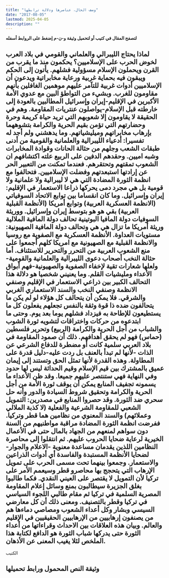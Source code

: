```yaml
---
title: "وصف الحال، عناصرها ودلالة ترابطها"
date: "2017-08-05"
lastmod: 2025-04-05
description: ""
---
```

**لتصفح المقال في كتيب أو لتحميل وثيقة و-ن-م إضغط على الروابط أسفله**

## **لماذا يحتاج الليبرالي والعلماني والقومي في بلاد العرب لخوض الحرب على الإسلاميين؟ يحكمون منذ ما يقرب من القرن ويحملون الإسلام مسؤولية فشلهم. يأتون إلى الحكم ويبقون فيه بحماية غربية ورعاية مخابراتية ويدعون أن الإسلاميين أدوات غربية للتآمر عليهم موهمين الغافلين بأنهم مقاومون للغرب. وبشيء من التواطؤ البين مع عدوي الأمة الأكبرين في الإقليم-إيران وإسرائيل المطالبين بالعودة إلى خارطته قبل الإسلام-يواصلون عنتريات المقاومة. وهم في الحقيقة لا يقاومون إلا شعوبهم التي تريد حياة كريمة وحرة وحضارتهم التي تؤمن بقيم الحرية والكرامة بتشوههما بإرهاب مخابراتهم وميليشياتهم. وما يدهشني ولم أجد له تفسيرا: أدعياء الليبرالية والعلمانية والقومية من أدنى طبقات الشعب وجلهم من حثالة الحانات وقوادة المخابرات وشبه اميين. وحقدهم الدفين على الربيع علته اكتشافهم ان الشعوب تمقتهم وتحتقرهم. فعندما تمكنت من التعبير الحر عن إرادتها استبعدتهم وفضلت الإسلاميين. فتحالفوا مع انظمة الثورة المضادة التي هي لا ليبرالية ولا علمانية ولا قومية بل هي مجرد دمى يحركها ذراعا الاستعمار في الإقليم: إيران وإسرائيل. وما كان انقساما بين توابع الاتحاد السوفياتي (الانظمة العسكرية العربية) وتوابع أمريكا (الأنظمة القبلية العربية) بقي هو هو بتوسط إيران وإسرائيل. ووريثة السوفيات دولة المافيا البوتينية تحالف دولة المافية الملالية وريثة أمريكا ما تزال هي هي وتحالف دولة المافية الصهيونية: مستويات العداوة. الأنظمة العسكرية مع الصفوية مع روسيا والانظمة القبلية مع الصهيونية مع امريكا كلهم أجمعوا على منع الشعوب العربية من التحرر والتحرير للاستئناف. أما حثالة النخب أصحاب دعوى الليبرالية والعلمانية والقومية-ولعلها شعارات تقية لإخفاء الصفوية والصهيونية-فهم أبواق الأعداء ومليشيات القلم. وما يعنيني شخصيا هو دلالة هذا التحالف الكبير بين ذراعي الاستعمار في الإقليم وصنفي الانظمة وصنفي النخب والسند الاستعماري الغربي والشرقي. فلا يمكن أن يتحالف كل هؤلاء لو لم يكن ما يتحالفون ضده ذا قوة وثقة بالنفس تجعلهم يفعلون كل ما يستطيعون للإطاحة به فيزداد فشلهم يوما بعد يوم. وحتى ما ابتدعوه من حركات واختراقات لتشويه ثورة الشوب والشباب من أجل الحرية والكرامة (الربيع) وتحرير فلسطين (حماس) فهو لم يحقق أهدافهم. ذلك أن صمود المقاومة في بلاد العربي سلمية كانت أو مضطرة للدفاع الشرعي عن الذات -لأنها لم تبدأ بالعنف بل ردت عليه-دليل قدرة على المطاولة. وهذه القدرة لأنها تمثل الحق وتستند إلى إيمان عميق بالمشترك بين قيم الإسلام وقيم الحداثة ليس لها حدود وفي النهاية فهي ستنتصر عليهم جميعا. وقد ظن الأعداء ما يسمونه تجفيف المنابع يمكن أن يوقف ثورة الأمة من أجل الحرية والكرامة وتحقيق شروط السيادة والدور وأنه حل سحري ضد الثورة. وقد حصروا المنابع في مصدرين: التمويل الشعبي للمقاومة الشرعية والفعلية (لا كذبة الملالي وعملائهم) والسند المعنوي من نظامين هما قطر وتركيا. ففرضت انظمة الثورة المضادة مراقبة مواطنيهم من السنة دون سواهم لمنعهم من الجهاد بالمال حتى في الأعمال الخيرية لرعاية ضحايا الحروب عليهم. ثم انتقلوا إلى محاصرة النظامين اللذين يقدمان مساعدة معنوية -الاعلام والجوار-لضحايا الأنظمة المستبدة والفاسدة أي أدوات الذراعين والاستعمار. وجمعوا بينهما تحت مسمى الحرب على تمويل الإرهاب التي يتحجج بها محاصرو قطر وسيعمم الأمر على تركيا لأن التمويل لا يقتصر على العيني النقدي. فكما طالبوا بغلق الجزيرة سيطالبون بمنع وسائل إعلام المقاومة المصرية السلمية في تركيا ثم مقام طالبي اللجوء السياسي في تركيا وقطر بالتصنيف. ومعنى ذلك أن كل معارضي السيسي وبشار وكل أعداء الشعوب ومصاصي دماءها هم من يصنفون إرهابيين من الإرهابيين الحقيقيين في الإقليم والعالم. وبيان هذه العلاقات بين الاحداث وقراءاتها من أعداء الثورة حتى يدركها شباب الثورة هو الدافع لكتابة هذا الملخص لئلا يغيب المعنى عن الأذهان.**

الكتيب

## وثيقة النص المحمول ورابط تحميلها

###
